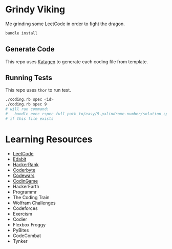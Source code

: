# Grindy Viking

Me grinding some LeetCode in order to fight the dragon.

```bash
bundle install
```

## Generate Code

This repo uses [Katagen](https://github.com/harryuan65/Katagen) to generate each coding file from template.
## Running Tests

This repo uses `thor` to run test.

```bash
./coding.rb spec <id>
./coding.rb spec 9
# will run command: 
#   bundle exec rspec full_path_to/easy/9.palindrome-number/solution_spec.rb
# if this file exists
```


# Learning Resources

- [LeetCode](https://leetcode.com/)
- [Edabit](https://edabit.com/challenge/RugMPn3chRq32rTK9)
- [HackerRank](https://www.hackerrank.com/)
- [Coderbyte](https://coderbyte.com/)
- [Codewars](https://www.codewars.com/)
- [CodinGame](https://www.codingame.com/start)
- HackerEarth
- Programmr
- The Coding Train
- Wolfram Challenges
- Codeforces
- Exercism
- Codier
- Flexbox Froggy
- PyBites
- CodeCombat
- Tynker